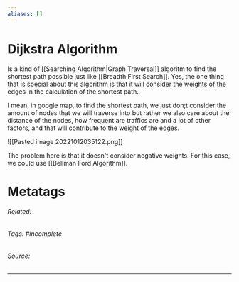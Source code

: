 ```yaml
---
aliases: []
---
```

# Dijkstra Algorithm
Is a kind of [[Searching Algorithm|Graph Traversal]] algoritm to find the shortest path possible just like [[Breadth First Search]]. Yes, the one thing that is special about this algorithm is that it will consider the weights of the edges in the calculation of the shortest path. 

I mean, in google map, to find the shortest path, we just don;t consider the amount of nodes that we will traverse into but rather we also care about the distance of the nodes, how frequent are traffics are and a lot of other factors, and that will contribute to the weight of the edges. 

![[Pasted image 20221012035122.png]]

The problem here is that it doesn't consider negative weights. For this case, we could use [[Bellman Ford Algorithm]]. 


# Metatags
###### Related: 
###### Tags: #incomplete 
###### Source: 

---